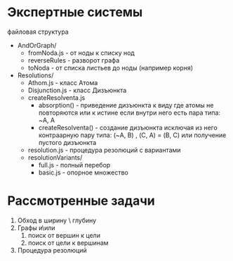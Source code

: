 # Экспертные системы

файловая структура

* AndOrGraph/
  * fromNoda.js - от ноды к списку нод
  * reverseRules - разворот графа
  * toNoda - от списка листьев до ноды (например корня)
* Resolutions/
  * Athom.js - класс Атома
  * Disjunction.js - класс Дизъюнкта
  * createResolventa.js
    * absorption() - приведение дизъюнкта к виду где атомы не повторяются или к истине если внутри него есть пара типа: ~A, A
    * createResolventa() - создание дизъюнкта исключая из него контраарную пару типа: (~A, B) , (C, A) = (B, C) или получение пустого дизъюнкта
  * resolution.js - процедура резолюций с вариантами
  * resolutionVariants/
    * full.js - полный перебор
    * basic.js - опорное множество


# Рассмотренные задачи

1. Обход в ширину \ глубину
2. Графы и\или
   1. поиск от вершин к цели
   2. поиск от цели к вершинам
3. Процедура резолюций
